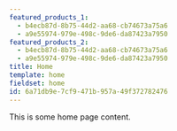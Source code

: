 ```yaml
---
featured_products_1:
  - b4ecb87d-8b75-44d2-aa68-cb74673a75a6
  - a9e55974-979e-498c-9de6-da87423a7950
featured_products_2:
  - b4ecb87d-8b75-44d2-aa68-cb74673a75a6
  - a9e55974-979e-498c-9de6-da87423a7950
title: Home
template: home
fieldset: home
id: 6a71db9e-7cf9-471b-957a-49f372782476
---
```

<p>This is some home page content.
</p>